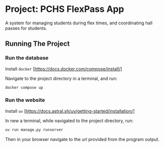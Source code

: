 # Project: PCHS FlexPass App

A system for managing students during flex times, and coordinating hall passes for students.

## Running The Project
### Run the database
Install `docker` [https://docs.docker.com/compose/install/]

Navigate to the project directory in a terminal, and run:
```sh
docker compose up
```

### Run the website
Install `uv` [https://docs.astral.sh/uv/getting-started/installation/]

In new a terminal, while navigated to the project directory, run:
```sh
uv run manage.py runserver
```

Then in your browser navigate to the url provided from the program output.
